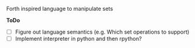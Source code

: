 Forth inspired language to manipulate sets

__ToDo__
* [ ] Figure out language semantics (e.g. Which set operations to support)
* [ ] Implement interpreter in python and then rpython?
